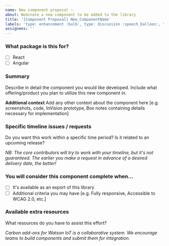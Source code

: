 ```yaml
---
name: New component proposal ✨
about: Nominate a new component to be added to the library
title: '[Component Proposal] New_ComponentName'
labels: 'type: enhancement :bulb:, type: discussion :speech_balloon:, type: contribution :gift:, status: needs triage :mag:, status: needs priority :inbox_tray:'
assignees: ''
---
```


### What package is this for?

- [ ] React
- [ ] Angular

### Summary

Describe in detail the component you would like developed.
Include what offering/product you plan to utilize this new component in.

**Additional context**
Add any other context about the component here [e.g. screenshots, code, InVision prototype, Box notes containing details necessary for implementation]

### Specific timeline issues / requests

Do you want this work within a specific time period? Is it related to an
upcoming release?

_NB: The core contributors will try to work with your timeline, but it's not
guaranteed. The earlier you make a request in advance of a desired delivery
date, the better!_

### You will consider this component complete when...

- [ ] It's available as an export of this library
- [ ] Additional criteria you may have [e.g. Fully responsive, Accessible to WCAG 2.0, etc.]

### Available extra resources

What resources do you have to assist this effort?

_Carbon add-ons for Watson IoT is a collaborative system. We encourage teams to build components and submit them for integration._
